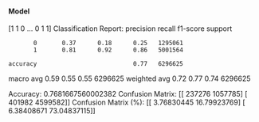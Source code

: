 #### Model
[1 1 0 ... 0 1 1]
Classification Report:
              precision    recall  f1-score   support

           0       0.37      0.18      0.25   1295061
           1       0.81      0.92      0.86   5001564

    accuracy                           0.77   6296625
   macro avg       0.59      0.55      0.55   6296625
weighted avg       0.72      0.77      0.74   6296625

Accuracy: 0.7681667560002382
Confusion Matrix:
[[ 237276 1057785]
 [ 401982 4599582]]
Confusion Matrix (%):
[[ 3.76830445 16.79923769]
 [ 6.38408671 73.04837115]]
